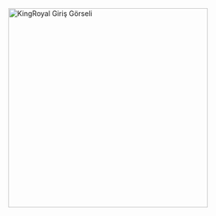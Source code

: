 <a href="https://shortlinkapp.com/GaIUa" title="KingRoyal Giriş" style="display:inline-block; margin-right:12px;">
  <img src="https://i.ibb.co/XkbLDfLx/photo-2025-05-20-13-21-42.jpg" alt="KingRoyal Giriş Görseli" width="400">
</a>
